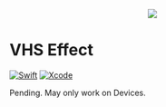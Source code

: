 <p align="center"> 
  <img src="https://thumbs.gfycat.com/BadEasygoingApatosaur-size_restricted.gif">
</p>

# VHS Effect
[![Swift](https://img.shields.io/badge/Swift-4.2.1-orange.svg)](https://swift.org)
[![Xcode](https://img.shields.io/badge/Xcode-10.1-blue.svg)](https://developer.apple.com/xcode)

Pending. May only work on Devices.
